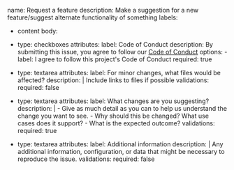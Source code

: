 name: Request a feature
description: Make a suggestion for a new feature/suggest alternate functionality of something
labels:
  - content
body:
  - type: checkboxes
    attributes:
      label: Code of Conduct
      description: By submitting this issue, you agree to follow our [Code of Conduct](https://example.com)
      options:
        - label: I agree to follow this project's Code of Conduct
          required: true

  - type: textarea
    attributes:
      label: For minor changes, what files would be affected?
      description: |
        Include links to files if possible
    validations:
      required: false

  - type: textarea
    attributes:
      label: What changes are you suggesting?
      description: |
        - Give as much detail as you can to help us understand the change you want to see. 
        - Why should this be changed? What use cases does it support? 
        - What is the expected outcome?
    validations:
      required: true

  - type: textarea
    attributes:
      label: Additional information
      description: |
        Any additional information, configuration, or data that might be necessary to reproduce the issue.
    validations:
      required: false
